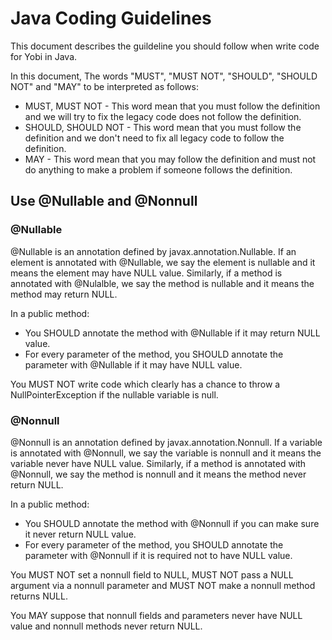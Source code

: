 Java Coding Guidelines
======================

This document describes the guildeline you should follow when write code for
Yobi in Java.

In this document, The words "MUST", "MUST NOT", "SHOULD", "SHOULD NOT" and
"MAY" to be interpreted as follows:

* MUST, MUST NOT - This word mean that you must follow the definition and we
  will try to fix the legacy code does not follow the definition.
* SHOULD, SHOULD NOT - This word mean that you must follow the definition and
  we don't need to fix all legacy code to follow the definition.
* MAY - This word mean that you may follow the definition and must not do
  anything to make a problem if someone follows the definition.

Use @Nullable and @Nonnull
---------------------------

### @Nullable

@Nullable is an annotation defined by javax.annotation.Nullable. If an element
is annotated with @Nullable, we say the element is nullable and it means the
element may have NULL value. Similarly, if a method is annotated with
@Nulalble, we say the method is nullable and it means the method may return
NULL.

In a public method:

* You SHOULD annotate the method with @Nullable if it may return NULL value.
* For every parameter of the method, you SHOULD annotate the parameter with
  @Nullable if it may have NULL value.

You MUST NOT write code which clearly has a chance to throw
a NullPointerException if the nullable variable is null.

### @Nonnull

@Nonnull is an annotation defined by javax.annotation.Nonnull. If a variable is
annotated with @Nonnull, we say the variable is nonnull and it means the
variable never have NULL value. Similarly, if a method is annotated with
@Nonnull, we say the method is nonnull and it means the method never return
NULL.

In a public method:

* You SHOULD annotate the method with @Nonnull if you can make sure it never
  return NULL value.
* For every parameter of the method, you SHOULD annotate the parameter with
  @Nonnull if it is required not to have NULL value.

You MUST NOT set a nonnull field to NULL, MUST NOT pass a NULL argument via
a nonnull parameter and MUST NOT make a nonnull method returns NULL.

You MAY suppose that nonnull fields and parameters never have NULL value and
nonnull methods never return NULL.
